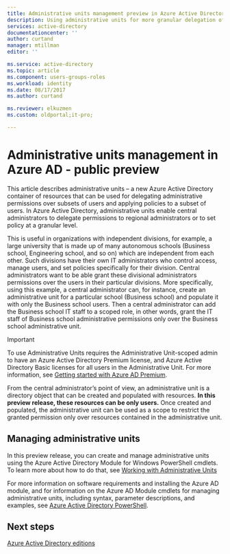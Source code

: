 ```yaml
---
title: Administrative units management preview in Azure Active Directory
description: Using administrative units for more granular delegation of permissions in Azure Active Directory
services: active-directory
documentationcenter: ''
author: curtand
manager: mtillman
editor: ''

ms.service: active-directory
ms.topic: article
ms.component: users-groups-roles
ms.workload: identity
ms.date: 08/17/2017
ms.author: curtand

ms.reviewer: elkuzmen
ms.custom: oldportal;it-pro;

---
```

# Administrative units management in Azure AD - public preview
This article describes administrative units – a new Azure Active Directory container of resources that can be used for delegating administrative permissions over subsets of users and applying policies to a subset of users. In Azure Active Directory, administrative units enable central administrators to delegate permissions to regional administrators or to set policy at a granular level.

This is useful in organizations with independent divisions, for example, a large university that is made up of many autonomous schools (Business school, Engineering school, and so on) which are independent from each other. Such divisions have their own IT administrators who control access, manage users, and set policies specifically for their division. Central administrators want to be able grant these divisional administrators permissions over the users in their particular divisions. More specifically, using this example, a central administrator can, for instance, create an administrative unit for a particular school (Business school) and populate it with only the Business school users. Then a central administrator can add the Business school IT staff to a scoped role, in other words, grant the IT staff of Business school administrative permissions only over the Business school administrative unit.

> [!IMPORTANT]
> To use Administrative Units requires the Administrative Unit-scoped admin to have an Azure Active Directory Premium license, and Azure Active Directory Basic licenses for all users in the Administrative Unit. For more information, see [Getting started with Azure AD Premium](active-directory-get-started-premium.md).
>


From the central administrator’s point of view, an administrative unit is a directory object that can be created and populated with resources. **In this preview release, these resources can be only users.** Once created and populated, the administrative unit can be used as a scope to restrict the granted permission only over resources contained in the administrative unit.

## Managing administrative units
In this preview release, you can create and manage administrative units using the Azure Active Directory Module for Windows PowerShell cmdlets. To learn more about how to do that, see [Working with Administrative Units](https://docs.microsoft.com/powershell/azure/active-directory/working-with-administrative-units?view=azureadps-2.0)

For more information on software requirements and installing the Azure AD module, and for information on the Azure AD Module cmdlets for managing administrative units, including syntax, parameter descriptions, and examples, see [Azure Active Directory PowerShell](https://docs.microsoft.com/powershell/azure/active-directory/overview?view=azureadps-2.0).

## Next steps
[Azure Active Directory editions](active-directory-whatis.md)
